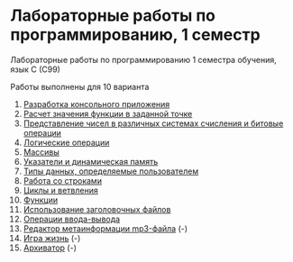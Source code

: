 # Лабораторные работы по программированию, 1 семестр
Лабораторные работы по программированию 1 семестра обучения, язык C (C99)

Работы выполнены для 10 варианта

1. [Разработка консольного приложения](https://github.com/kuzznya/ProgLabsCLang1Sem/blob/master/Lab1/1.c)
2. [Расчет значения функции в заданной точке](https://github.com/kuzznya/ProgLabsCLang1Sem/blob/master/Lab2/2.c)
3. [Представление чисел в различных системах счисления и битовые операции](https://github.com/kuzznya/ProgLabsCLang1Sem/blob/master/Lab3/3.c)
4. [Логические операции](https://github.com/kuzznya/ProgLabsCLang1Sem/blob/master/Lab4/4.c)
5. [Массивы](https://github.com/kuzznya/ProgLabsCLang1Sem/blob/master/Lab5/5.c)
6. [Указатели и динамическая память](https://github.com/kuzznya/ProgLabsCLang1Sem/blob/master/Lab6/6.c)
7. [Типы данных, определяемые пользователем](https://github.com/kuzznya/ProgLabsCLang1Sem/blob/master/Lab7/7.c)
8. [Работа со строками](https://github.com/kuzznya/ProgLabsCLang1Sem/blob/master/Lab8/8.c)
9. [Циклы и ветвления](https://github.com/kuzznya/ProgLabsCLang1Sem/blob/master/Lab9/9.c)
10. [Функции](https://github.com/kuzznya/ProgLabsCLang1Sem/blob/master/Lab10/10.c)
11. [Использование заголовочных файлов](https://github.com/kuzznya/ProgLabsCLang1Sem/blob/master/Lab11/)
12. [Операции ввода-вывода](https://github.com/kuzznya/ProgLabsCLang1Sem/blob/master/Lab12/12.c)
13. [Редактор метаинформации mp3-файла]() (-)
14. [Игра жизнь]() (-)
15. [Архиватор]() (-)
